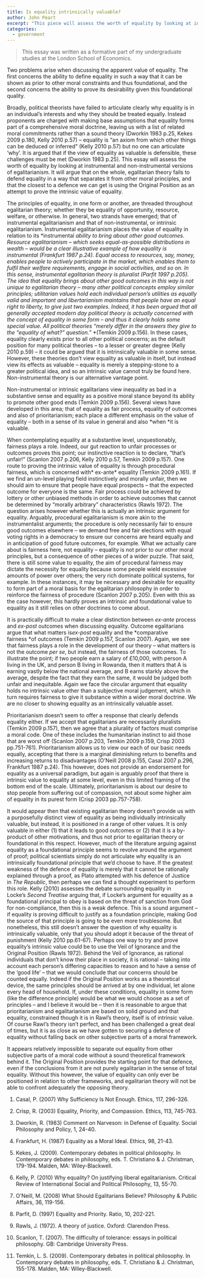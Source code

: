 ```yaml
---
title: Is equality intrinsically valuable?
author: John Peart
excerpt: "This piece will assess the worth of equality by looking at instrumental and non-instrumental versions of egalitarianism."
categories:
  - government
---
```


> This essay was written as a formative part of my undergraduate studies at the London School of Economics.

Two problems arise when discussing the apparent value of equality. The first concerns the ability to define equality in such a way that it can be shown as prior to other moral constraints and thus foundational, and the second concerns the ability to prove its desirability given this foundational quality. 

Broadly, political theorists have failed to articulate clearly why equality is in an individual’s interests and why they should be treated equally. Instead proponents are charged with making base assumptions that equality forms part of a comprehensive moral doctrine, leaving us with a list of related moral commitments rather than a sound theory (Dworkin 1983 p.25, Kekes 2009 p.180, Kelly 2010 p.57) – equality is “an axiom from which other things can be deduced or inferred” (Kelly 2010 p.57) but no one can articulate ‘why’. It is argued that if the view of equality as valuable is defensible, these challenges must be met (Dworkin 1983 p.25). This essay will assess the worth of equality by looking at instrumental and non-instrumental versions of egalitarianism. It will argue that on the whole, egalitarian theory fails to defend equality in a way that separates it from other moral principles, and that the closest to a defence we can get is using the Original Position as an attempt to prove the intrinsic value of equality.

The principles of equality, in one form or another, are threaded throughout egalitarian theory; whether they be equality of opportunity, resource, welfare, or otherwise. In general, two strands have emerged; that of instrumental egalitarianism and that of non-instrumental, or intrinsic egalitarianism. Instrumental egalitarianism places the value of equality in relation to its *instrumental *ability to bring about other good outcomes. Resource egalitarianism – which seeks equal-as-possible distributions in wealth – would be a clear illustrative example of how equality is instrumental (Frankfurt 1987 p.24). Equal access to resources, say, money, enables people to actively participate in the market, which enables them to fulfil their welfare requirements, engage in social activities, and so on. In this sense, instrumental egalitarian theory is pluralist (Parfit 1997 p.205). The idea that equality brings about other good outcomes in this way is not unique to egalitarian theory – many other political concepts employ similar principles; utilitarian values hold each individual person’s utilities as equally valid and important and libertarianism maintains that people have an equal right to liberty, to give just two examples. Indeed, it has been argued that all generally accepted modern day political theory is actually concerned with the concept of equality in some form – and thus it clearly holds some special value. All political theories “merely differ in the answers they give to the “equality of what?” question.”* *(Temkin 2009 p.156). In these cases, equality clearly exists prior to all other political concerns; as the default position for many political theories – to a lesser or greater degree (Kelly 2010 p.59) – it could be argued that it is intrinsically valuable in some sense. However, these theories don’t view equality as valuable in itself, but instead view its effects as valuable – equality is merely a stepping-stone to a greater political idea, and so an intrinsic value cannot truly be found here. Non-instrumental theory is our alternative vantage point.

Non-instrumental or intrinsic egalitarians view inequality as bad in a substantive sense and equality as a positive moral stance beyond its ability to promote other good ends (Temkin 2009 p.156). Several views have developed in this area; that of equality as fair process, equality of outcomes and also of prioritarianism; each place a different emphasis on the value of equality – both in a sense of its value in general and also *when *it is valuable.

When contemplating equality at a substantive level, unquestionably, fairness plays a role. Indeed, our gut reaction to unfair processes or outcomes proves this point; our instinctive reaction is to declare, “that’s unfair!” (Scanlon 2007 p.206, Kelly 2010 p.57, Temkin 2009 p.157). One route to proving the intrinsic value of equality is through procedural fairness, which is concerned with* ex-ante* equality (Temkin 2009 p.161). If we find an un-level playing field instinctively and morally unfair, then we should aim to ensure that people have equal prospects – that the expected outcome for everyone is the same. Fair process could be achieved by lottery or other unbiased methods in order to achieve outcomes that cannot be determined by “morally arbitrary” characteristics (Rawls 1972). The question arises however whether this is actually an intrinsic argument for equality. Arguably, procedural egalitarianism is more akin to the instrumentalist arguments; the procedure is only necessarily fair to ensure good outcomes elsewhere – we demand free and fair elections with equal voting rights in a democracy to ensure our concerns are heard equally and in anticipation of good future outcomes, for example. What we actually care about is fairness here, not equality – equality is not prior to our other moral principles, but a consequence of other pieces of a wider puzzle. That said, there is still some value to equality, the aim of procedural fairness may dictate the necessity for equality because some people wield excessive amounts of power over others; the very rich dominate political systems, for example. In these instances, it may be necessary and desirable for equality to form part of a moral basis for the egalitarian philosophy in order to reinforce the fairness of procedure (Scanlon 2007 p.205). Even with this as the case however, this hardly proves an intrinsic and foundational value to equality as it still relies on other doctrines to come about.

It is practically difficult to make a clear distinction between *ex-ante* process and *ex-post* outcomes when discussing equality. Outcome egalitarians argue that what matters is*ex-post* equality and the *comparative fairness *of outcomes (Temkin 2009 p.157, Scanlon 2007). Again, we see that fairness plays a role in the development of our theory – what matters is not the outcome *per se*, but instead, the fairness of those outcomes. To illustrate the point; if two people earn a salary of £10,000, with person A living in the UK, and person B living in Rowanda, then it matters that A is earning vastly below the national average, and B earns starkly above the average, despite the fact that they earn the same, it would be judged both unfair and inequitable. Again we face the circular argument that equality holds no intrinsic value other than a subjective moral judgement, which in turn requires fairness to give it substance within a wider moral doctrine. We are no closer to showing equality as an intrinsically valuable asset.

Prioritarianism doesn’t seem to offer a response that clearly defends equality either. If we accept that egalitarians are necessarily pluralists (Temkin 2009 p.157), then we agree that a plurality of factors must comprise a moral code. One of these includes the humanitarian instinct to aid those that are worst off (Scanlon 2007 p.203, Temkin 2009 p.159, Crisp 2003 pp.751-761). Prioritarianism allows us to view our each of our basic needs equally, accepting that there is a marginal diminishing return to benefits and increasing returns to disadvantages (O’Neill 2008 p.155, Casal 2007 p.296, Frankfurt 1987 p.24). This however, does not provide an endorsement for equality as a universal paradigm, but again is arguably proof that there is intrinsic value to equality at some level, even in this limited framing of the bottom end of the scale. Ultimately, prioritarianism is about our desire to stop people from suffering out of compassion, not about some higher aim of equality in its purest form (Crisp 2003 pp.757-758).

It would appear then that existing egalitarian theory doesn’t provide us with a purposefully distinct view of equality as being individually intrinsically valuable, but instead, it is positioned in a range of other values. It is only valuable in either (1) that it leads to good outcomes or (2) that it is a by-product of other motivations, and thus not prior to egalitarian theory or foundational in this respect. However, much of the literature arguing against equality as a foundational principle seems to revolve around the argument of proof; political scientists simply do not articulate why equality is an intrinsically foundational principle that we’d choose to have. If the greatest weakness of the defence of equality is merely that it cannot be rationally explained through a proof, as Plato attempted with his defence of Justice in *The Republic*, then perhaps we can find a thought experiment to perform this role. Kelly (2010) assesses the debate surrounding equality in Locke’s *Second Treatise* arguing that, if Locke’s argument for equality as a foundational principal to obey is based on the threat of sanction from God for non-compliance, then this is a weak defence. This is a sound argument – if equality is proving difficult to justify as a foundation principle, making God the source of that principle is going to be even more troublesome. But nonetheless, this still doesn’t answer the question of why equality is intrinsically valuable, only that you should adopt it because of the threat of punishment (Kelly 2010 pp.61-67). Perhaps one way to try and prove equality’s intrinsic value could be to use the Veil of Ignorance and the Original Position (Rawls 1972). Behind the Veil of Ignorance, as rational individuals that don’t know their place in society, it is rational – taking into account each person’s differing capacities to reason and to have a sense of the ‘good life’ – that we would conclude that our concerns should be counted equally. Indeed if the Original Position works as a theoretical device, the same principles should be arrived at by one individual, let alone every head of household. If, under these conditions, equality in some form (like the difference principle) would be what we would choose as a set of principles – and I believe it would be – then it is reasonable to argue that prioritarianism and egalitarianism are based on solid ground and that equality, constrained though it is in Rawl’s theory, itself is of intrinsic value. Of course Rawl’s theory isn’t perfect, and has been challenged a great deal of times, but it is as close as we have gotten to securing a defence of equality without falling back on other subjective parts of a moral framework.

It appears relatively impossible to separate out equality from other subjective parts of a moral code without a sound theoretical framework behind it. The Original Position provides the starting point for that defence, even if the conclusions from it are not purely egalitarian in the sense of total equality. Without this however, the value of equality can only ever be positioned in relation to other frameworks, and egalitarian theory will not be able to confront adequately the opposing theory.

<div class="footnotes" markdown="1">

1. Casal, P. (2007) Why Sufficiency Is Not Enough. Ethics, 117, 296-326.

2. Crisp, R. (2003) Equality, Priority, and Compassion. Ethics, 113, 745-763.

3. Dworkin, R. (1983) Comment on Narveson: in Defense of Equality. Social Philosophy and Policy, 1, 24-40.

4. Frankfurt, H. (1987) Equality as a Moral Ideal. Ethics, 98, 21-43.

5. Kekes, J. (2009). Contemporary debates in political philosophy. In Contemporary debates in philosophy, eds. T. Christiano & J. Christman, 179-194. Malden, MA: Wiley-Blackwell.

6. Kelly, P. (2010) Why equality? On justifying liberal egalitarianism. Critical Review of International Social and Political Philosophy, 13, 55-70.

7. O’Neill, M. (2008) What Should Egalitarians Believe? Philosophy & Public Affairs, 36, 119-156.

8. Parfit, D. (1997) Equality and Priority. Ratio, 10, 202-221.

9. Rawls, J. (1972). A theory of justice. Oxford: Clarendon Press.

10. Scanlon, T. (2007). The difficulty of tolerance: essays in political philosophy. GB: Cambridge University Press.

11. Temkin, L. S. (2009). Contemporary debates in political philosophy. In Contemporary debates in philosophy, eds. T. Christiano & J. Christman, 155-178. Malden, MA: Wiley-Blackwell.

</div>
